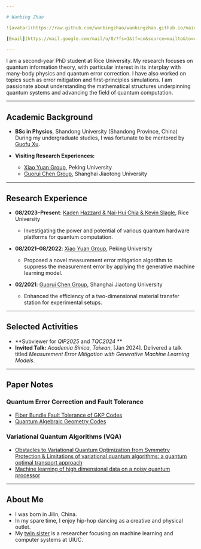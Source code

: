 ```yaml
---

# Wanbing Zhao

![avatar](https://raw.github.com/wanbingzhao/wanbingzhao.github.io/main/wbzhao.jpg)

[Email](https://mail.google.com/mail/u/0/?fs=1&tf=cm&source=mailto&to=wz56@rice.edu) \| [CV](https://drive.google.com/file/d/1KyPJtpm88fyVmgpWNlZIxi9S2zJuGUQ0/view?usp=sharing)

---
```


I am a second-year PhD student at Rice University. My research focuses on quantum information theory, with particular interest in its interplay with many-body physics and quantum error correction. I have also worked on topics such as error mitigation and first-principles simulations. I am passionate about understanding the mathematical structures underpinning quantum systems and advancing the field of quantum computation.

---

## Academic Background

- **BSc in Physics**, Shandong University (Shandong Province, China)  
  During my undergraduate studies, I was fortunate to be mentored by [Guofu Xu](https://faculty.sdu.edu.cn/xuguofu/en/index.htm).  

- **Visiting Research Experiences:**
  - [Xiao Yuan Group](http://cfcs.pku.edu.cn/english/people/faculty/xiaoyuan/index.htm), Peking University
  - [Guorui Chen Group](https://2d.sjtu.edu.cn/), Shanghai Jiaotong University  


---

## Research Experience

- **08/2023–Present**: [Kaden Hazzard & Nai-Hui Chia & Kevin Slagle](https://news.rice.edu/news/2023/rice-helps-lead-national-quantum-computing-research-efforts), Rice University  
  - Investigating the power and potential of various quantum hardware platforms for quantum computation.

- **08/2021–08/2022**: [Xiao Yuan Group](http://cfcs.pku.edu.cn/english/people/faculty/xiaoyuan/index.htm), Peking University  
  - Proposed a novel measurement error mitigation algorithm to suppress the measurement error by applying the generative machine learning model.

- **02/2021**: [Guorui Chen Group](https://2d.sjtu.edu.cn/), Shanghai Jiaotong University  
  - Enhanced the efficiency of a two-dimensional material transfer station for experimental setups.

---

## Selected Activities

- **Subviewer for _QIP2025_ and _TQC2024_ **
- **Invited Talk:** _Academia Sinica_, _Taiwan_, [Jan 2024]. Delivered a talk titled _Measurement Error Mitigation with
Generative Machine Learning Models_.

---

## Paper Notes

### Quantum Error Correction and Fault Tolerance
- [Fiber Bundle Fault Tolerance of GKP Codes](https://drive.google.com/file/d/1eagWrIsXtD-SJ7-Mk-iormJfQEdo7QpV/view?usp=sharing)  
- [Quantum Algebraic Geometry Codes](https://drive.google.com/file/d/1xbadj8NQ-0Zn9qpHrv_118O6B7WEiqSY/view?usp=sharing)

### Variational Quantum Algorithms (VQA)
- [Obstacles to Variational Quantum Optimization from Symmetry Protection & Limitations of variational quantum algorithms: a quantum optimal transport approach](https://drive.google.com/file/d/1SxPj4pmdnQABgFffW5wIwj5GTCxSwite/view?usp=sharing)  
- [Machine learning of high dimensional data on a noisy quantum processor](https://drive.google.com/file/d/1JVrfIe8dcfMQ08WaThREQ1kFX8U85mvP/view?usp=sharing)

---

## About Me

- I was born in Jilin, China.
- In my spare time, I enjoy hip-hop dancing as a creative and physical outlet.
- My [twin sister](https://wy-go.github.io) is a researcher focusing on machine learning and computer systems at UIUC.

